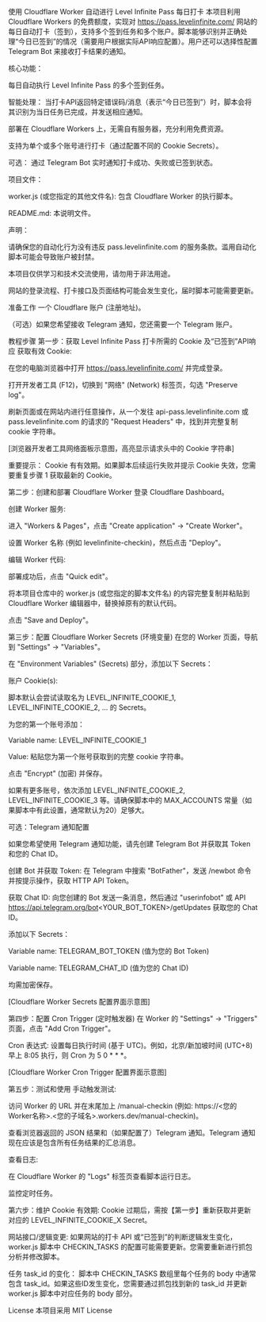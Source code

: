 使用 Cloudflare Worker 自动进行 Level Infinite Pass 每日打卡
本项目利用 Cloudflare Workers 的免费额度，实现对 https://pass.levelinfinite.com/ 网站的每日自动打卡（签到），支持多个签到任务和多个账户。脚本能够识别并正确处理“今日已签到”的情况（需要用户根据实际API响应配置）。用户还可以选择性配置 Telegram Bot 来接收打卡结果的通知。

核心功能：

每日自动执行 Level Infinite Pass 的多个签到任务。

智能处理： 当打卡API返回特定错误码/消息（表示“今日已签到”）时，脚本会将其识别为当日任务已完成，并发送相应通知。

部署在 Cloudflare Workers 上，无需自有服务器，充分利用免费资源。

支持为单个或多个账号进行打卡（通过配置不同的 Cookie Secrets）。

可选： 通过 Telegram Bot 实时通知打卡成功、失败或已签到状态。

项目文件：

worker.js (或您指定的其他文件名): 包含 Cloudflare Worker 的执行脚本。

README.md: 本说明文件。

声明：

请确保您的自动化行为没有违反 pass.levelinfinite.com 的服务条款。滥用自动化脚本可能会导致账户被封禁。

本项目仅供学习和技术交流使用，请勿用于非法用途。

网站的登录流程、打卡接口及页面结构可能会发生变化，届时脚本可能需要更新。

准备工作
一个 Cloudflare 账户 (注册地址)。

（可选）如果您希望接收 Telegram 通知，您还需要一个 Telegram 账户。

教程步骤
第一步：获取 Level Infinite Pass 打卡所需的 Cookie 及“已签到”API响应
获取有效 Cookie:

在您的电脑浏览器中打开 https://pass.levelinfinite.com/ 并完成登录。

打开开发者工具 (F12)，切换到 "网络" (Network) 标签页，勾选 "Preserve log"。

刷新页面或在网站内进行任意操作，从一个发往 api-pass.levelinfinite.com 或 pass.levelinfinite.com 的请求的 "Request Headers" 中，找到并完整复制 cookie 字符串。

[浏览器开发者工具网络面板示意图，高亮显示请求头中的 Cookie 字符串]

重要提示： Cookie 有有效期。如果脚本后续运行失败并提示 Cookie 失效，您需要重复步骤 1 获取最新的 Cookie。

第二步：创建和部署 Cloudflare Worker
登录 Cloudflare Dashboard。

创建 Worker 服务:

进入 "Workers & Pages"，点击 "Create application" -> "Create Worker"。

设置 Worker 名称 (例如 levelinfinite-checkin)，然后点击 "Deploy"。

编辑 Worker 代码:

部署成功后，点击 "Quick edit"。

将本项目仓库中的 worker.js (或您指定的脚本文件名) 的内容完整复制并粘贴到 Cloudflare Worker 编辑器中，替换掉原有的默认代码。

点击 "Save and Deploy"。

第三步：配置 Cloudflare Worker Secrets (环境变量)
在您的 Worker 页面，导航到 "Settings" -> "Variables"。

在 "Environment Variables" (Secrets) 部分，添加以下 Secrets：

账户 Cookie(s):

脚本默认会尝试读取名为 LEVEL_INFINITE_COOKIE_1, LEVEL_INFINITE_COOKIE_2, ... 的 Secrets。

为您的第一个账号添加：

Variable name: LEVEL_INFINITE_COOKIE_1

Value: 粘贴您为第一个账号获取到的完整 cookie 字符串。

点击 "Encrypt" (加密) 并保存。

如果有更多账号，依次添加 LEVEL_INFINITE_COOKIE_2, LEVEL_INFINITE_COOKIE_3 等。请确保脚本中的 MAX_ACCOUNTS 常量（如果脚本中有此设置，通常默认为20）足够大。

可选：Telegram 通知配置

如果您希望使用 Telegram 通知功能，请先创建 Telegram Bot 并获取其 Token 和您的 Chat ID。

创建 Bot 并获取 Token: 在 Telegram 中搜索 "BotFather"，发送 /newbot 命令并按提示操作，获取 HTTP API Token。

获取 Chat ID: 向您创建的 Bot 发送一条消息，然后通过 "userinfobot" 或 API https://api.telegram.org/bot<YOUR_BOT_TOKEN>/getUpdates 获取您的 Chat ID。

添加以下 Secrets：

Variable name: TELEGRAM_BOT_TOKEN (值为您的 Bot Token)

Variable name: TELEGRAM_CHAT_ID (值为您的 Chat ID)

均需加密保存。

[Cloudflare Worker Secrets 配置界面示意图]

第四步：配置 Cron Trigger (定时触发器)
在 Worker 的 "Settings" -> "Triggers" 页面，点击 "Add Cron Trigger"。

Cron 表达式: 设置每日执行时间 (基于 UTC)。例如，北京/新加坡时间 (UTC+8) 早上 8:05 执行，则 Cron 为 5 0 * * *。

[Cloudflare Worker Cron Trigger 配置界面示意图]

第五步：测试和使用
手动触发测试:

访问 Worker 的 URL 并在末尾加上 /manual-checkin (例如: https://<您的Worker名称>.<您的子域名>.workers.dev/manual-checkin)。

查看浏览器返回的 JSON 结果和（如果配置了）Telegram 通知。Telegram 通知现在应该是包含所有任务结果的汇总消息。

查看日志:

在 Cloudflare Worker 的 "Logs" 标签页查看脚本运行日志。

监控定时任务。

第六步：维护
Cookie 有效期: Cookie 过期后，需按【第一步】重新获取并更新对应的 LEVEL_INFINITE_COOKIE_X Secret。

网站接口/逻辑变更: 如果网站的打卡 API 或“已签到”的判断逻辑发生变化，worker.js 脚本中 CHECKIN_TASKS 的配置可能需要更新。您需要重新进行抓包分析并修改脚本。

任务 task_id 的变化： 脚本中 CHECKIN_TASKS 数组里每个任务的 body 中通常包含 task_id。如果这些ID发生变化，您需要通过抓包找到新的 task_id 并更新 worker.js 脚本中对应任务的 body 部分。

License
本项目采用 MIT License 
